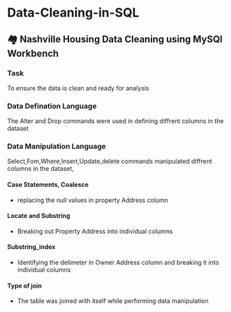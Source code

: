 # Data-Cleaning-in-SQL

## 🏘 Nashville Housing Data Cleaning using MySQl Workbench

### Task
To ensure the data is clean and ready for analysis

### Data Defination Language
 The Alter and Drop commands were used in defining diffrent columns in the dataset
### Data Manipulation Language
Select,Fom,Where,Insert,Update,delete commands manipulated diffrent columns in the dataset,
#### Case Statements, Coalesce
 + replacing the null values in property Address column
 
#### Locate and Substring  
+ Breaking out Property Address into individual columns

 #### Substring_index
+  Identifying the delimeter in Owner Address column and breaking it into individual columns

#### Type of join
+ The table was joined with itself while performing data manipulation
